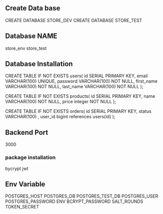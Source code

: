 ## Create Data base
CREATE DATABASE STORE_DEV
CREATE DATABASE STORE_TEST

## Database NAME
store_env
store_test

## Database Installation

CREATE TABLE IF NOT EXISTS users(
    id SERIAL PRIMARY KEY,
    email VARCHAR(100) UNIQUE,
    password VARCHAR(100) NOT NULL,
    first_name VARCHAR(100) NOT NULL,
    last_name VARCHAR(100) NOT NULL
);

CREATE TABLE IF NOT EXISTS products(
    id SERIAL PRIMARY KEY,
    name VARCHAR(100) NOT NULL,
    price integer NOT NULL
);

CREATE TABLE IF NOT EXISTS orders(
    id SERIAL PRIMARY KEY,
    status VARCHAR(100) ,
    user_id bigint references users(id)
);

## Backend Port
3000

### package installation
bycrypt
jwt

## Env Variable
POSTGRES_HOST 
POSTGRES_DB
POSTGRES_TEST_DB 
POSTGRES_USER 
POSTGRES_PASSWORD 
ENV 
BCRYPT_PASSWORD
SALT_ROUNDS
TOKEN_SECRET